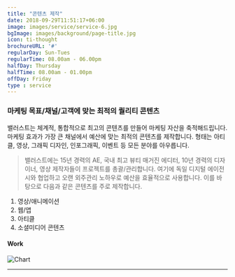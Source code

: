 ```yaml
---
title: "콘텐츠 제작"
date: 2018-09-29T11:51:17+06:00
image: images/service/service-6.jpg
bgImage: images/background/page-title.jpg
icon: ti-thought
brochureURL: '#'
regularDay: Sun-Tues
regularTime: 08.00am - 06.00pm
halfDay: Thursday
halfTime: 08.00am - 01.00pm
offDay: Friday
type : service
---
```


### 마케팅 목표/채널/고객에 맞는 최적의 퀄리티 콘텐츠 

밸러스트는 체계적, 통합적으로 최고의 콘텐츠를 만들어 마케팅 자산을 축적해드립니다. 마케팅 효과가 가장 큰 채널에서 예산에 맞는 최적의 콘텐츠를 제작합니다. 형태는 아티클, 영상, 그래픽 디자인, 인포그래픽, 이벤트 등 모든 분야를 아우릅니다. <!--more-->


> 밸러스트에는 15년 경력의 AE, 국내 최고 뷰티 매거진 에디터, 10년 경력의 디자이너, 영상 제작자들이 프로젝트를 총괄/관리합니다. 여기에 독일 디지털 에이전시와 협업하고 오랜 외주관리 노하우로 예산을 효율적으로 사용합니다. 이를 바탕으로 다음과 같은 콘텐츠를 주로 제작합니다.  

1. 영상/애니메이션
2. 웹/앱
3. 아티클
4. 소셜미디어 콘텐츠

#### Work 

![Chart](../../images/service/service-chart.jpg)


---

